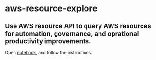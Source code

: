 # aws-resource-explore
## Use AWS resource API to query AWS resources for automation, governance, and oprational productivity improvements.


Open [notebook](/search-resources.ipynb), and follow the instructions.

